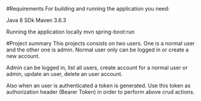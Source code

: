#Requirements
For building and running the application you need: 

Java 8 SDk
Maven 3.6.3

Running the application locally
mvn spring-boot:run

#Project summary
This projects consists on two users. One is a normal user and the other one is admin.
Normal user only can be logged in or create a new account.

Admin can be logged in, list all users, create account for a normal user or admin, update an user,
delete an user account.

Also when an user is authenticated a token is generated. 
Use this token as authorization header (Bearer Token) in order to perform above crud actions.

